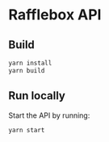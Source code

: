 # Rafflebox API

## Build

```sh
yarn install
yarn build
```

## Run locally

Start the API by running:

```sh
yarn start
```
